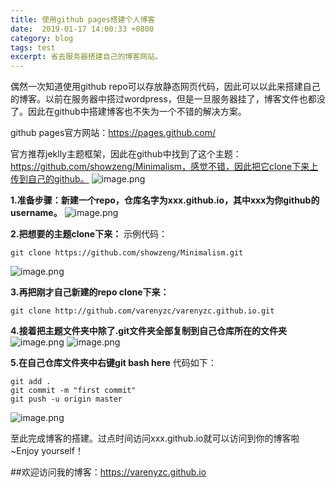 ```yaml
---
title: 使用github pages搭建个人博客
date:  2019-01-17 14:00:33 +0800
category: blog
tags: test
excerpt: 省去服务器搭建自己的博客网站。
---
```


偶然一次知道使用github repo可以存放静态网页代码，因此可以以此来搭建自己的博客。以前在服务器中搭过wordpress，但是一旦服务器挂了，博客文件也都没了。因此在github中搭建博客也不失为一个不错的解决方案。

github pages官方网站：https://pages.github.com/

官方推荐jeklly主题框架，因此在github中找到了这个主题：https://github.com/showzeng/Minimalism，感觉不错，因此把它clone下来上传到自己的github。
![image.png](https://upload-images.jianshu.io/upload_images/13517457-8356b2486b64335e.png?imageMogr2/auto-orient/strip%7CimageView2/2/w/1240)

**1.准备步骤：新建一个repo，仓库名字为xxx.github.io，其中xxx为你github的username。**
![image.png](https://upload-images.jianshu.io/upload_images/13517457-007ee0ed31a81de2.png?imageMogr2/auto-orient/strip%7CimageView2/2/w/1240)

**2.把想要的主题clone下来：**
示例代码：
```
git clone https://github.com/showzeng/Minimalism.git
```
![image.png](https://upload-images.jianshu.io/upload_images/13517457-7c5a58b7b3f7e3fe.png?imageMogr2/auto-orient/strip%7CimageView2/2/w/1240)


**3.再把刚才自己新建的repo clone下来：**
```
git clone http://github.com/varenyzc/varenyzc.github.io.git
```

**4.接着把主题文件夹中除了.git文件夹全部复制到自己仓库所在的文件夹**
![image.png](https://upload-images.jianshu.io/upload_images/13517457-d6ba7e562c1296d4.png?imageMogr2/auto-orient/strip%7CimageView2/2/w/1240)
![image.png](https://upload-images.jianshu.io/upload_images/13517457-6a929026a9b00a23.png?imageMogr2/auto-orient/strip%7CimageView2/2/w/1240)

**5.在自己仓库文件夹中右键git bash here**
代码如下：
```
git add .
git commit -m "first commit"
git push -u origin master
```
![image.png](https://upload-images.jianshu.io/upload_images/13517457-1e344201a21c1579.png?imageMogr2/auto-orient/strip%7CimageView2/2/w/1240)

至此完成博客的搭建。过点时间访问xxx.github.io就可以访问到你的博客啦~Enjoy yourself！

##欢迎访问我的博客：https://varenyzc.github.io